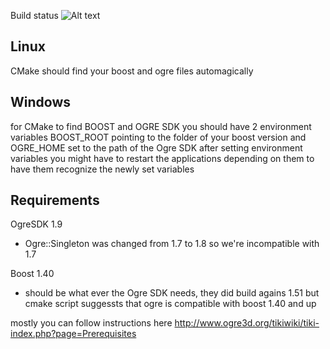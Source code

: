 Build status ![Alt text](https://travis-ci.org/paulsapps/q-gears.svg?branch=master?raw=true)

Linux
-----
CMake should find your boost and ogre files automagically

Windows
-------
for CMake to find BOOST and OGRE SDK you should have 2 environment variables
BOOST_ROOT pointing to the folder of your boost version
and
OGRE_HOME set to the path of the Ogre SDK
after setting environment variables you might have to restart the applications depending on them
to have them recognize the newly set variables

Requirements
------------
OgreSDK 1.9
 - Ogre::Singleton was changed from 1.7 to 1.8 so we're incompatible with 1.7

Boost 1.40
 - should be what ever the Ogre SDK needs, they did build agains 1.51 but cmake script
   suggessts that ogre is compatible with boost 1.40 and up


mostly you can follow instructions here http://www.ogre3d.org/tikiwiki/tiki-index.php?page=Prerequisites

